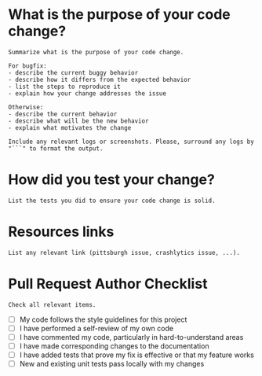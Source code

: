 # What is the purpose of your code change?
```
Summarize what is the purpose of your code change.

For bugfix:
- describe the current buggy behavior
- describe how it differs from the expected behavior
- list the steps to reproduce it
- explain how your change addresses the issue

Otherwise:
- describe the current behavior
- describe what will be the new behavior
- explain what motivates the change

Include any relevant logs or screenshots. Please, surround any logs by "```" to format the output.
```





# How did you test your change?
```
List the tests you did to ensure your code change is solid.
```





# Resources links
```
List any relevant link (pittsburgh issue, crashlytics issue, ...).
```





# Pull Request Author Checklist
```
Check all relevant items.
```

- [ ] My code follows the style guidelines for this project
- [ ] I have performed a self-review of my own code
- [ ] I have commented my code, particularly in hard-to-understand areas
- [ ] I have made corresponding changes to the documentation
- [ ] I have added tests that prove my fix is effective or that my feature works
- [ ] New and existing unit tests pass locally with my changes
